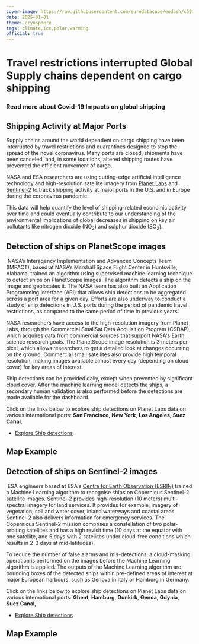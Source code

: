 ```yaml
---
cover-image: https://raw.githubusercontent.com/eurodatacube/eodash/c59adc7d580c6ced1f85a44c5bdd18bf94b3c9ee/app/public/data/story-images/12-ship-traffic.jpg
date: 2025-01-01
theme: cryosphere
tags: climate,ice,polar,warming
official: true
---
```


#  Travel restrictions interrupted Global Supply chains dependent on cargo shipping<!--{ as="img" mode="hero" src="https://raw.githubusercontent.com/eurodatacube/eodash/c59adc7d580c6ced1f85a44c5bdd18bf94b3c9ee/app/public/data/story-images/12-ship-traffic.jpg" }-->
### Read more about Covid-19 Impacts on global shipping <!--{ style="font-size:1.5rem;opacity:0.7;margin-top:1rem;" }-->

## Shipping Activity at Major Ports

Supply chains around the world dependent on cargo shipping have been interrupted by travel restrictions and quarantines designed to stop the spread of the novel coronavirus. Many ports are closed, shipments have been canceled, and, in some locations, altered shipping routes have prevented the efficient movement of cargo.

NASA and ESA researchers are using cutting-edge artificial intelligence technology and high-resolution satellite imagery from [Planet Labs](https://www.planet.com/) and [Sentinel-2](https://sentinel.esa.int/web/sentinel/missions/sentinel-2) to track shipping activity at major ports in the U.S. and in Europe during the coronavirus pandemic.

This data will help quantify the level of shipping-related economic activity over time and could eventually contribute to our understanding of the environmental implications of global decreases in shipping on key air pollutants like nitrogen dioxide (NO<sub>2</sub>) and sulphur dioxide (SO<sub>2</sub>).

Detection of ships on PlanetScope images
----------------------------------------

 NASA’s Interagency Implementation and Advanced Concepts Team (IMPACT), based at NASA’s Marshall Space Flight Center in Huntsville, Alabama, trained an algorithm using supervised machine learning technique to detect ships on PlanetScope images. The algorithm detects a ship on the image and geolocates it. The NASA team has also built an Application Programming Interface (API) that allows ship detections to be aggregated across a port area for a given day. Efforts are also underway to conduct a study of ship detections in U.S. ports during the period of pandemic travel restrictions, as compared to the same period of time in previous years.

NASA researchers have access to the high-resolution imagery from Planet Labs, through the Commercial SmallSat Data Acquisition Program (CSDAP), which acquires data from commercial sources that support NASA's Earth science research goals. The PlanetScope image resolution is 3 meters per pixel, which allows researchers to get a detailed look at changes occurring on the ground. Commercial small satellites also provide high temporal resolution, making images available almost every day (depending on cloud cover) for key areas of interest.

Ship detections can be provided daily, except when prevented by significant cloud cover. After the machine learning model detects the ships, a secondary human validation is also performed before the detections are made available for the dashboard.

Click on the links below to explore ship detections on Planet Labs data on various international ports: **San Francisco**, **New York**, **Los Angeles**, **Suez Canal**, 

- [Explore Ship detections](https://www.eodashboard.org/explore?indicator=E13c)

## Map Example <!--{as="eox-map" style="width: 100%; height: 500px;" layers='[{"type":"Tile","properties":{"id":"Overlay labels"},"source":{"type":"XYZ","urls":["//s2maps-tiles.eu/wmts/1.0.0/overlay_base_bright_3857/default/g/{z}/{y}/{x}.jpg"]}},{"type":"Vector","properties":{"id":"Ship detections"},"source":{"type":"Vector"}},{"type":"Tile","properties":{"id":"Shipping Activity at Major Ports-2020-05-20T10:57:05Z"},"source":{"type":"TileWMS","urls":["https://services.sentinel-hub.com/ogc/wms/0635c213-17a1-48ee-aef7-9d1731695a54"],"params":{"layers":"SENTINEL-2-L2A-TRUE-COLOR","format":"image/png","time":"2020-05-20T10:12:05/2020-05-20T11:42:05"}}},{"type":"Tile","properties":{"id":"EOxCloudless 2021"},"source":{"type":"XYZ","urls":["//s2maps-tiles.eu/wmts/1.0.0/s2cloudless-2021_3857/default/g/{z}/{y}/{x}.jpg"]}}]' zoom="12.418491147264769" center=[2.2115209289548927,51.0218377121069] }-->

## Detection of ships on Sentinel-2 images


 ESA engineers based at ESA's [Centre for Earth Observation (ESRIN)](https://www.esa.int/About_Us/ESRIN) trained a Machine Learning algorithm to recognise ships on Copernicus Sentinel-2 satellite images. Sentinel-2 provides high-resolution (10 meters) multi-spectral imagery for land services. It provides for example, imagery of vegetation, soil and water cover, inland waterways and coastal areas. Sentinel-2 also delivers information for emergency services. The Copernicus Sentinel-2 mission comprises a constellation of two polar-orbiting satellites and has a high revisit time (10 days at the equator with one satellite, and 5 days with 2 satellites under cloud-free conditions which results in 2-3 days at mid-latitudes).

To reduce the number of false alarms and mis-detections, a cloud-masking operation is performed on the images before the Machine Learning algorithm is applied. The outputs of the Machine Learning algorithm are bounding boxes of the detected ships within pre-defined areas of interest at major European harbours, such as Genova in Italy or Hamburg in Germany.

Click on the links below to explore ship detections on Planet Labs data on various international ports: **Ghent**, **Hamburg**, **Dunkirk**, **Genoa**, **Gdynia**, **Suez Canal**, 

* [Explore Ship detections](https://www.eodashboard.org/explore?indicator=E13c)

## Map Example <!--{as="eox-map" style="width: 100%; height: 500px;" layers='[{"type":"Tile","properties":{"id":"Overlay labels"},"source":{"type":"XYZ","urls":["//s2maps-tiles.eu/wmts/1.0.0/overlay_base_bright_3857/default/g/{z}/{y}/{x}.jpg"]}},{"type":"Vector","properties":{"id":"Ship detections"},"source":{"type":"Vector"}},{"type":"Tile","properties":{"id":"Shipping Activity at Major Ports-2020-05-20T10:57:05Z"},"source":{"type":"TileWMS","urls":["https://services.sentinel-hub.com/ogc/wms/0635c213-17a1-48ee-aef7-9d1731695a54"],"params":{"layers":"SENTINEL-2-L2A-TRUE-COLOR","format":"image/png","time":"2020-05-20T10:12:05/2020-05-20T11:42:05"}}},{"type":"Tile","properties":{"id":"EOxCloudless 2021"},"source":{"type":"XYZ","urls":["//s2maps-tiles.eu/wmts/1.0.0/s2cloudless-2021_3857/default/g/{z}/{y}/{x}.jpg"]}}]' zoom="12.418491147264769" center=[2.2115209289548927,51.0218377121069] }-->

